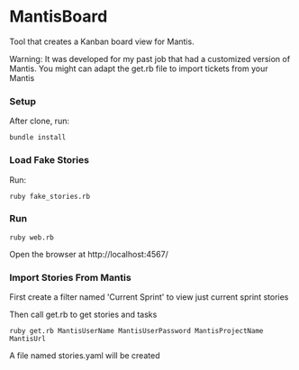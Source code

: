 # MantisBoard

Tool that creates a Kanban board view for Mantis.

Warning: It was developed for my past job that had a customized version of Mantis. You might can adapt the get.rb file to import tickets from your Mantis

### Setup

After clone, run:

```
bundle install
```

### Load Fake Stories

Run:

```
ruby fake_stories.rb
```

### Run

```
ruby web.rb
```

Open the browser at http://localhost:4567/

### Import Stories From Mantis

First create a filter named 'Current Sprint' to view just current sprint stories

Then call get.rb to get stories and tasks

```
ruby get.rb MantisUserName MantisUserPassword MantisProjectName MantisUrl
```

A file named stories.yaml will be created